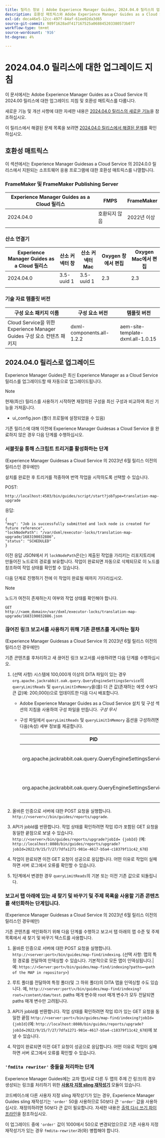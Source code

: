 ```yaml
---
title: 릴리스 정보 | Adobe Experience Manager Guides, 2024.04.0 릴리스의 업그레이드 지침 및 해결된 문제
description: 호환성 매트릭스와 Adobe Experience Manager Guides as a Cloud Service의 2024.04.0 릴리스로 업그레이드하는 방법에 대해 알아보십시오.
exl-id: deca46e5-12cc-497f-84af-61ee02da3d65
source-git-commit: 989f1628adf417167525a068845203380573b077
workflow-type: tm+mt
source-wordcount: '916'
ht-degree: 4%

---
```


# 2024.04.0 릴리스에 대한 업그레이드 지침

이 문서에서는 Adobe Experience Manager Guides as a Cloud Service 의 2024.00 릴리스에 대한 업그레이드 지침 및 호환성 매트릭스를 다룹니다.

새로운 기능 및 개선 사항에 대한 자세한 내용은 [2024.04.0 릴리스의 새로운 기능](whats-new-2024-04-0.md)을 참조하십시오.

이 릴리스에서 해결된 문제 목록을 보려면 [2024.04.0 릴리스에서 해결된 문제](fixed-issues-2024-04-0.md)를 확인하십시오.

## 호환성 매트릭스

이 섹션에서는 Experience Manager Guidesas a Cloud Service 의 2024.0.0 릴리스에서 지원되는 소프트웨어 응용 프로그램에 대한 호환성 매트릭스를 나열합니다.

### FrameMaker 및 FrameMaker Publishing Server

| Experience Manager Guides as a Cloud 릴리스 | FMPS | FrameMaker |
| --- | --- | --- |
| 2024.04.0 | 호환되지 않음 | 2022년 이상 |
| | | |


### 산소 연결기

| Experience Manager Guides as a Cloud 릴리스 | 산소 커넥터 창 | 산소 커넥터 Mac | Oxygen 창에서 편집 | Oxygen Mac에서 편집 |
| --- | --- | --- | --- | --- |
| 2024.04.0 | 3.5-uuid 1 | 3.5-uuid 1 | 2.3 | 2.3 |
|  |  |  |  |


### 기술 자료 템플릿 버전

| 구성 요소 패키지 이름 | 구성 요소 버전 | 템플릿 버전 |
|---|---|---|
| Cloud Service을 위한 Experience Manager Guides 구성 요소 컨텐츠 패키지 | dxml-components.all-1.2.2 | aem-site-template-dxml.all-1.0.15 |

## 2024.04.0 릴리스로 업그레이드

Experience Manager Guides은 최신 Experience Manager as a Cloud Service 릴리스를 업그레이드할 때 자동으로 업그레이드됩니다.

>[!NOTE]
>
> 현재(최신) 릴리스를 사용하기 시작하면 재정의된 구성을 최신 구성과 비교하여 최신 기능을 가져옵니다.
>- ui_config.json (폴더 프로필에 설정되었을 수 있음)



기존 릴리스에 대해 이전에 Experience Manager Guidesas a Cloud Service 을 완료하지 않은 경우 다음 단계를 수행하십시오.

### 서블릿을 통해 스크립트 트리거를 활성화하는 단계

(Experience Manager Guidesas a Cloud Service 의 2023년 6월 릴리스 이전의 릴리스인 경우에만)

설치를 완료한 후 트리거를 적중하여 번역 작업을 시작하도록 선택할 수 있습니다.

POST:

```
http://localhost:4503/bin/guides/script/start?jobType=translation-map-upgrade
```

응답:

```
{
"msg": "Job is successfully submitted and lock node is created for future reference",
"lockNodePath": "/var/dxml/executor-locks/translation-map-upgrade/1683190032886",
"status": "SCHEDULED"
}
```

이전 응답 JSON에서 키 `lockNodePath`은(는) 제출된 작업을 가리키는 리포지토리에 만들어진 노드로의 경로를 보유합니다. 작업이 완료되면 자동으로 삭제되므로 이 노드를 참조하여 작업 상태를 확인할 수 있습니다.

다음 단계로 진행하기 전에 이 작업이 완료될 때까지 기다리십시오.

>[!NOTE]
>
> 노드가 여전히 존재하는지 여부와 작업 상태를 확인해야 합니다.

```
GET
http://<aem_domain>/var/dxml/executor-locks/translation-map-upgrade/1683190032886.json
```

### 끊어진 링크 보고서를 사용하기 위해 기존 콘텐츠를 게시하는 절차

(Experience Manager Guidesas a Cloud Service 의 2023년 6월 릴리스 이전의 릴리스인 경우에만)

기존 콘텐츠를 후처리하고 새 끊어진 링크 보고서를 사용하려면 다음 단계를 수행하십시오.

1. (선택 사항) 시스템에 100,000개 이상의 DITA 파일이 있는 경우 `org.apache.jackrabbit.oak.query.QueryEngineSettingsService`의 `queryLimitReads` 및 `queryLimitInMemory`을(를) 더 큰 값(존재하는 에셋 수보다 큰 값(예: 200,000))으로 업데이트한 다음 다시 배포합니다.

   - Adobe Experience Manager Guides as a Cloud Service 설치 및 구성 섹션의 지침을 사용하여 구성 파일을 만듭니다. *구성 무시*
   - 구성 파일에서 `queryLimitReads` 및 `queryLimitInMemory` 옵션을 구성하려면 다음(속성) 세부 정보를 제공합니다.

     | PID | 속성 키 | 속성 값 |
     |---|---|---|
     | org.apache.jackrabbit.oak.query.QueryEngineSettingsService | queryLimitReads | 값: 200000 기본값: 100000 |
     | org.apache.jackrabbit.oak.query.QueryEngineSettingsService | queryLimitInMemory | 값: 200000 기본값: 100000 |

1. 올바른 인증으로 서버에 대한 POST 요청을 실행합니다. `http://<server>//bin/guides/reports/upgrade`.

1. API가 jobId를 반환합니다. 작업 상태를 확인하려면 작업 ID가 포함된 GET 요청을 동일한 끝점으로 보낼 수 있습니다. `http://<server>/bin/guides/reports/upgrade?jobId= {jobId}`
(예: `http://localhost:8080/bin/guides/reports/upgrade?jobId=2022/9/15/7/27/7dfa1271-981e-4617-b5a4-c18379f11c42_678`)

1. 작업이 완료되면 이전 GET 요청이 성공으로 응답합니다. 어떤 이유로 작업이 실패하면 서버 로그에서 오류를 확인할 수 있습니다.

1. 1단계에서 변경한 경우 `queryLimitReads`의 기본 또는 이전 기존 값으로 되돌립니다.

### 보고서 탭 아래에 있는 새 찾기 및 바꾸기 및 주제 목록을 사용할 기존 콘텐츠를 색인화하는 단계입니다.

(Experience Manager Guidesas a Cloud Service 의 2023년 6월 릴리스 이전의 릴리스인 경우에만)

기존 콘텐츠를 색인화하기 위해 다음 단계를 수행하고 보고서 탭 아래의 맵 수준 및 주제 목록에서 새 찾기 및 바꾸기 텍스트를 사용합니다.

1. 올바른 인증으로 서버에 대한 POST 요청을 실행합니다. `http://<server:port>/bin/guides/map-find/indexing`. (선택 사항: 맵의 특정 경로를 전달하여 인덱싱할 수 있습니다. 기본적으로 모든 맵이 인덱싱됩니다.| 예: `https://<Server:port>/bin/guides/map-find/indexing?paths=<path of the MAP in repository>`)

1. 루트 폴더를 전달하여 특정 폴더(및 그 하위 폴더)의 DITA 맵을 인덱싱할 수도 있습니다. 예, `http://<server:port\>/bin/guides/map-find/indexing?root=/content/dam/test`. paths 매개 변수와 root 매개 변수가 모두 전달되면 paths 매개 변수만 고려됩니다.

1. API가 jobId를 반환합니다. 작업 상태를 확인하려면 작업 ID가 있는 GET 요청을 동일한 끝점 `http://<server:port>/bin/guides/map-find/indexing?jobId={jobId}`(예: `http://localhost:8080/bin/guides/reports/upgrade?jobId=2022/9/15/7/27/7dfa1271-981e-4617-b5a4-c18379f11c42_678`)에 보낼 수 있습니다.

1. 작업이 완료되면 이전 GET 요청이 성공으로 응답합니다. 어떤 이유로 작업이 실패하면 서버 로그에서 오류를 확인할 수 있습니다.

### `'fmdita rewriter'` 충돌을 처리하는 단계

Experience Manager Guides에는 교차 맵(서로 다른 두 맵의 주제 간 링크)의 경우 생성되는 링크를 처리하기 위한 [**사용자 지정 sling 재작성기**](../cs-install-guide/conf-output-generation.md#custom-rewriter) 모듈이 있습니다.

코드베이스에 다른 사용자 지정 sling 재작성기가 있는 경우, Experience Manager Guides sling 재작성기는 `'order'` 50을 사용하므로 50보다 큰 `'order'` 값을 사용하십시오. 재정의하려면 50보다 큰 값이 필요합니다. 자세한 내용은 [출력 다시 쓰기 파이프라인](https://sling.apache.org/documentation/bundles/output-rewriting-pipelines-org-apache-sling-rewriter.html)을 참조하십시오.

이 업그레이드 중에 `'order'` 값이 1000에서 50으로 변경되었으므로 기존 사용자 지정 재작성기가 있는 경우 `fmdita-rewriter`과(와) 병합해야 합니다.

